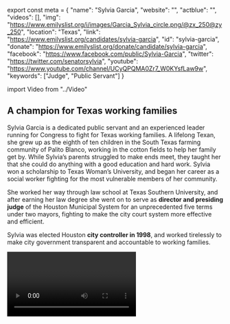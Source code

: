 export const meta = {
  "name": "Sylvia Garcia",
  "website": "",
  "actblue": "",
  "videos": [],
  "img": "https://www.emilyslist.org/i/images/Garcia_Sylvia_circle.png/@zx_250@zy_250",
  "location": "Texas",
  "link": "https://www.emilyslist.org/candidates/sylvia-garcia",
  "id": "sylvia-garcia",
  "donate": "https://www.emilyslist.org/donate/candidate/sylvia-garcia",
  "facebook": "https://www.facebook.com/public/Sylvia-Garcia",
  "twitter": "https://twitter.com/senatorsylvia",
  "youtube": "https://www.youtube.com/channel/UCyQPQMA0Zr7_W0KYsfLaw9w",
  "keywords": ["Judge", "Public Servant"]
}

import Video from "../Video"

## A champion for Texas working families

Sylvia Garcia is a dedicated public servant and an experienced leader running for Congress to fight for Texas working families. A lifelong Texan, she grew up as the eighth of ten children in the South Texas farming community of Palito Blanco, working in the cotton fields to help her family get by. While Sylvia’s parents struggled to make ends meet, they taught her that she could do anything with a good education and hard work. Sylvia won a scholarship to Texas Woman’s University, and began her career as a social worker fighting for the most vulnerable members of her community.

She worked her way through law school at Texas Southern University, and after earning her law degree she went on to serve as **director and presiding judge** of the Houston Municipal System for an unprecedented five terms under two mayors, fighting to make the city court system more effective and efficient.

Sylvia was elected Houston **city controller in 1998**, and worked tirelessly to make city government transparent and accountable to working families.

<Video id="28q40KbYcnY" />

After two terms, she was elected to the Harris **County Commissioner's Court**, the first Hispanic and first woman to be elected to that office in her own right, and she has served as the president of the National Association of Latino Elected and Appointed Officials.

In 2013, Sylvia was elected to the Texas state Senate, becoming the seventh woman and the **third Hispanic woman to serve** in that chamber.

A resident of Houston, Sylvia has dedicated her career to serving the Harris County community she is proud to call home.



## An experienced leader fighting to expand economic opportunity

Sylvia is dedicated to expanding economic opportunity and creating good paying jobs for all hardworking Texas families. She has personally experienced the power of public education to open doors, and she believes in the potential of Texas students. When elected she will be a powerful advocate for policies that give all Texas students and families the opportunity to thrive. Sylvia is a pro-choice champion committed to expanding access to health care, and she has fought back against the Texas Republicans who have stood in the way of expanding Medicaid to help close the coverage gap in Texas. When elected to Congress, she will fight back against Republicans’ desperate attempts to undo the progress we’ve worked so hard to make, and she will work tirelessly to expand all Texans’ access to quality, affordable health care. “As Latinos, we have seen such an anti-immigrant climate in Texas, and the lack of immigration reform has created laws that deny access to Latinos in healthcare, education, housing, voter registration,” Sylvia has said, and when elected, she will bring new leadership to Congress as she continues her lifelong fight for all hardworking Texans.

## An opportunity to make history

Sylvia is running for the open seat currently held by the retiring incumbent Democratic Congressman Gene Green. This dedicated champion for Texas working families is running a strong grassroots campaign and she has what it takes to win. The Lone Star State is home to millions of Latinas, but the state has never elected a Latina to Congress. Sylvia is poised to be one of the first, and she’s fighting tirelessly for the Texans whose voices aren’t being heard in Washington. Let’s show her our full support and give Houstonians and all Texas Latinas a new voice in the halls of power.
